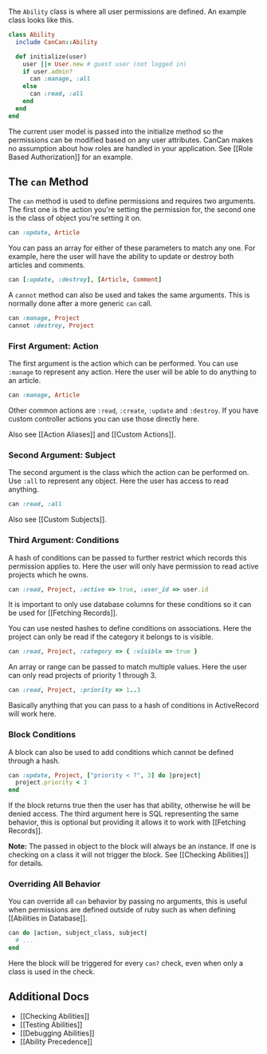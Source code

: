 The `Ability` class is where all user permissions are defined. An example class looks like this.

```ruby
class Ability
  include CanCan::Ability

  def initialize(user)
    user ||= User.new # guest user (not logged in)
    if user.admin?
      can :manage, :all
    else
      can :read, :all
    end
  end
end
```

The current user model is passed into the initialize method so the permissions can be modified based on any user attributes. CanCan makes no assumption about how roles are handled in your application. See [[Role Based Authorization]] for an example.

## The `can` Method

The `can` method is used to define permissions and requires two arguments. The first one is the action you're setting the permission for, the second one is the class of object you're setting it on.

```ruby
can :update, Article
```

You can pass an array for either of these parameters to match any one. For example, here the user will have the ability to update or destroy both articles and comments.

```ruby
can [:update, :destroy], [Article, Comment]
```

A `cannot` method can also be used and takes the same arguments. This is normally done after a more generic `can` call.

```ruby
can :manage, Project
cannot :destroy, Project
```


### First Argument: Action

The first argument is the action which can be performed. You can use `:manage` to represent any action. Here the user will be able to do anything to an article.

```ruby
can :manage, Article
```

Other common actions are `:read`, `:create`, `:update` and `:destroy`. If you have custom controller actions you can use those directly here.

Also see [[Action Aliases]] and [[Custom Actions]].


### Second Argument: Subject

The second argument is the class which the action can be performed on. Use `:all` to represent any object. Here the user has access to read anything.

```ruby
can :read, :all
```

Also see [[Custom Subjects]].


### Third Argument: Conditions

A hash of conditions can be passed to further restrict which records this permission applies to. Here the user will only have permission to read active projects which he owns.

```ruby
can :read, Project, :active => true, :user_id => user.id
```

It is important to only use database columns for these conditions so it can be used for [[Fetching Records]].

You can use nested hashes to define conditions on associations. Here the project can only be read if the category it belongs to is visible.

```ruby
can :read, Project, :category => { :visible => true }
```

An array or range can be passed to match multiple values. Here the user can only read projects of priority 1 through 3.

```ruby
can :read, Project, :priority => 1..3
```

Basically anything that you can pass to a hash of conditions in ActiveRecord will work here.


### Block Conditions

A block can also be used to add conditions which cannot be defined through a hash.

```ruby
can :update, Project, ["priority < ?", 3] do |project|
  project.priority < 3
end
```

If the block returns true then the user has that ability, otherwise he will be denied access. The third argument here is SQL representing the same behavior, this is optional but providing it allows it to work with [[Fetching Records]].

**Note:** The passed in object to the block will always be an instance. If one is checking on a class it will not trigger the block. See [[Checking Abilities]] for details.


### Overriding All Behavior

You can override all `can` behavior by passing no arguments, this is useful when permissions are defined outside of ruby such as when defining [[Abilities in Database]].

```ruby
can do |action, subject_class, subject|
  # ...
end
```

Here the block will be triggered for every `can?` check, even when only a class is used in the check.


## Additional Docs

* [[Checking Abilities]]
* [[Testing Abilities]]
* [[Debugging Abilities]]
* [[Ability Precedence]]
